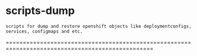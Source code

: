 # scripts-dump


`scripts for dump and restore openshift objects like deploymentconfigs, services, configmaps and etc.`


=================================================================================================

